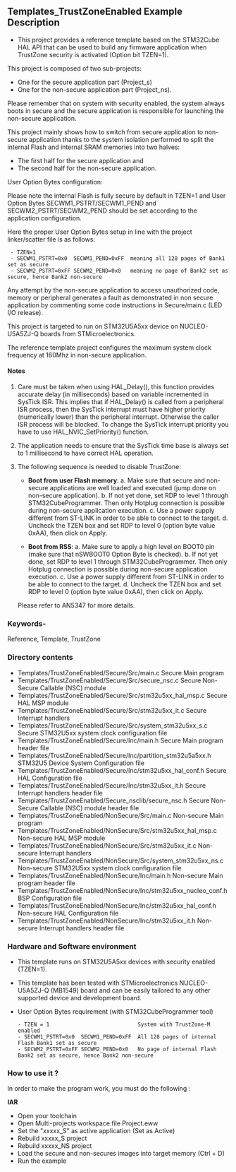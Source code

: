 ## <b>Templates_TrustZoneEnabled Example Description</b>

- This project provides a reference template based on the STM32Cube HAL API that can be used
to build any firmware application when TrustZone security is activated (Option bit TZEN=1).  

This project is composed of two sub-projects:  

 - One for the secure application part (Project_s)  
 - One for the non-secure application part (Project_ns).  

Please remember that on system with security enabled, the system always boots in secure and
the secure application is responsible for launching the non-secure application.  

This project mainly shows how to switch from secure application to non-secure application
thanks to the system isolation performed to split the internal Flash and internal SRAM memories
into two halves:  

 - The first half for the secure application and  
 - The second half for the non-secure application.  
 
User Option Bytes configuration:  

Please note the internal Flash is fully secure by default in TZEN=1 and User Option Bytes
SECWM1_PSTRT/SECWM1_PEND and SECWM2_PSTRT/SECWM2_PEND should be set according to the application
configuration. 

Here the proper User Option Bytes setup in line with the project linker/scatter
file is as follows:

     - TZEN=1
     - SECWM1_PSTRT=0x0  SECWM1_PEND=0xFF  meaning all 128 pages of Bank1 set as secure
     - SECWM2_PSTRT=0xFF SECWM2_PEND=0x0   meaning no page of Bank2 set as secure, hence Bank2 non-secure  
	 
Any attempt by the non-secure application to access unauthorized code, memory or
peripheral generates a fault as demonstrated in non secure application by commenting some
code instructions in Secure/main.c (LED I/O release).  

This project is targeted to run on STM32U5A5xx device on NUCLEO-U5A5ZJ-Q boards from STMicroelectronics.  

The reference template project configures the maximum system clock frequency at 160Mhz in non-secure
application.

#### <b>Notes</b>

 1. Care must be taken when using HAL_Delay(), this function provides accurate delay (in milliseconds)
    based on variable incremented in SysTick ISR. This implies that if HAL_Delay() is called from
    a peripheral ISR process, then the SysTick interrupt must have higher priority (numerically lower)
    than the peripheral interrupt. Otherwise the caller ISR process will be blocked.
    To change the SysTick interrupt priority you have to use HAL_NVIC_SetPriority() function.

 2. The application needs to ensure that the SysTick time base is always set to 1 millisecond
    to have correct HAL operation.

 3. The following sequence is needed to disable TrustZone:
 
      - **Boot from user Flash memory**:
         a.	Make sure that secure and non-secure applications are well loaded and executed (jump done on non-secure application).
         b.	If not yet done, set RDP to level 1 through STM32CubeProgrammer. Then only Hotplug connection is possible during non-secure application execution.
         c.	Use a power supply different from ST-LINK in order to be able to connect to the target.
         d.	Uncheck the TZEN box and set RDP to level 0 (option byte value 0xAA), then click on Apply.

     - **Boot from RSS**:
         a.	Make sure to apply a high level on BOOT0 pin (make sure that nSWBOOT0 Option Byte is checked).
         b.	If not yet done, set RDP to level 1 through STM32CubeProgrammer. Then only Hotplug connection is possible during non-secure application execution.
         c.	Use a power supply different from ST-LINK in order to be able to connect to the target.
         d.	Uncheck the TZEN box and set RDP to level 0 (option byte value 0xAA), then click on Apply.
		 
	Please refer to AN5347 for more details.	 

### <b>Keywords</b>-

Reference, Template, TrustZone

### <b>Directory contents</b>

  - Templates/TrustZoneEnabled/Secure/Src/main.c                     Secure Main program
  - Templates/TrustZoneEnabled/Secure/Src/secure_nsc.c               Secure Non-Secure Callable (NSC) module
  - Templates/TrustZoneEnabled/Secure/Src/stm32u5xx_hal_msp.c        Secure HAL MSP module
  - Templates/TrustZoneEnabled/Secure/Src/stm32u5xx_it.c             Secure Interrupt handlers
  - Templates/TrustZoneEnabled/Secure/Src/system_stm32u5xx_s.c       Secure STM32U5xx system clock configuration file
  - Templates/TrustZoneEnabled/Secure/Inc/main.h                     Secure Main program header file
  - Templates/TrustZoneEnabled/Secure/Inc/partition_stm32u5a5xx.h    STM32U5 Device System Configuration file
  - Templates/TrustZoneEnabled/Secure/Inc/stm32u5xx_hal_conf.h       Secure HAL Configuration file
  - Templates/TrustZoneEnabled/Secure/Inc/stm32u5xx_it.h             Secure Interrupt handlers header file
  - Templates/TrustZoneEnabled/Secure_nsclib/secure_nsc.h            Secure Non-Secure Callable (NSC) module header file
  - Templates/TrustZoneEnabled/NonSecure/Src/main.c                  Non-secure Main program
  - Templates/TrustZoneEnabled/NonSecure/Src/stm32u5xx_hal_msp.c     Non-secure HAL MSP module
  - Templates/TrustZoneEnabled/NonSecure/Src/stm32u5xx_it.c          Non-secure Interrupt handlers
  - Templates/TrustZoneEnabled/NonSecure/Src/system_stm32u5xx_ns.c   Non-secure STM32U5xx system clock configuration file
  - Templates/TrustZoneEnabled/NonSecure/Inc/main.h                  Non-secure Main program header file
  - Templates/TrustZoneEnabled/NonSecure/Inc/stm32u5xx_nucleo_conf.h BSP Configuration file
  - Templates/TrustZoneEnabled/NonSecure/Inc/stm32u5xx_hal_conf.h    Non-secure HAL Configuration file
  - Templates/TrustZoneEnabled/NonSecure/Inc/stm32u5xx_it.h          Non-secure Interrupt handlers header file

### <b>Hardware and Software environment</b>

  - This template runs on STM32U5A5xx devices with security enabled (TZEN=1).  
  - This template has been tested with STMicroelectronics NUCLEO-U5A5ZJ-Q (MB1549)
    board and can be easily tailored to any other supported device
    and development board.  
	
  - User Option Bytes requirement (with STM32CubeProgrammer tool)

        - TZEN = 1                            System with TrustZone-M enabled
        - SECWM1_PSTRT=0x0  SECWM1_PEND=0xFF  All 128 pages of internal Flash Bank1 set as secure
        - SECWM2_PSTRT=0xFF SECWM2_PEND=0x0   No page of internal Flash Bank2 set as secure, hence Bank2 non-secure

### <b>How to use it ?</b>

In order to make the program work, you must do the following :

<b>IAR</b>

 - Open your toolchain
 - Open Multi-projects workspace file Project.eww
 - Set the "xxxxx_S" as active application (Set as Active)
 - Rebuild xxxxx_S project
 - Rebuild xxxxx_NS project
 - Load the secure and non-secures images into target memory (Ctrl + D)
 - Run the example
